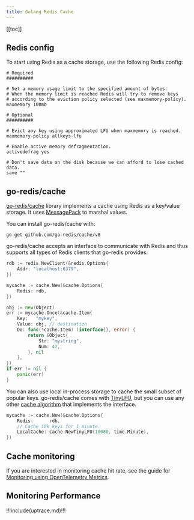 ```yaml
---
title: Golang Redis Cache
---
```


<CoverImage title="Golang Redis Cache" />

[[toc]]

## Redis config

To start using Redis as a cache storage, use the following Redis config:

```shell
# Required
##########

# Set a memory usage limit to the specified amount of bytes.
# When the memory limit is reached Redis will try to remove keys
# according to the eviction policy selected (see maxmemory-policy).
maxmemory 100mb

# Optional
##########

# Evict any key using approximated LFU when maxmemory is reached.
maxmemory-policy allkeys-lfu

# Enable active memory defragmentation.
activedefrag yes

# Don't save data on the disk because we can afford to lose cached data.
save ""
```

## go-redis/cache

[go-redis/cache](https://github.com/go-redis/cache) library implements a cache using Redis as a
key/value storage. It uses [MessagePack](https://github.com/vmihailenco/msgpack) to marshal values.

You can install go-redis/cache with:

```shell
go get github.com/go-redis/cache/v8
```

go-redis/cache accepts an interface to communicate with Redis and thus supports all types of Redis
clients that go-redis provides.

```go
rdb := redis.NewClient(&redis.Options{
    Addr: "localhost:6379",
})

mycache := cache.New(&cache.Options{
    Redis: rdb,
})

obj := new(Object)
err := mycache.Once(&cache.Item{
    Key:   "mykey",
    Value: obj, // destination
    Do: func(*cache.Item) (interface{}, error) {
        return &Object{
            Str: "mystring",
            Num: 42,
        }, nil
    },
})
if err != nil {
    panic(err)
}
```

You can also use local in-process storage to cache the small subset of popular keys. go-redis/cache
comes with [TinyLFU](https://github.com/dgryski/go-tinylfu), but you can use any other
[cache algorithm](https://github.com/vmihailenco/go-cache-benchmark) that implements the interface.

```go
mycache := cache.New(&cache.Options{
    Redis:      rdb,
    // Cache 10k keys for 1 minute.
    LocalCache: cache.NewTinyLFU(10000, time.Minute),
})
```

## Cache monitoring

If you are interested in monitoring cache hit rate, see the guide for
[Monitoring using OpenTelemetry Metrics](https://blog.uptrace.dev/posts/opentelemetry-metrics-cache-stats/).

## Monitoring Performance

!!!include(uptrace.md)!!!

